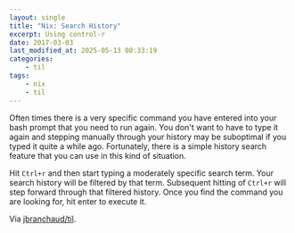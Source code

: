 ```yaml
---
layout: single
title: "Nix: Search History"
excerpt: Using control-r
date: 2017-03-03
last_modified_at: 2025-05-13 00:33:19
categories:
    - til
tags:
    - nix
    - til
---
```


Often times there is a very specific command you have entered into your bash
prompt that you need to run again. You don't want to have to type it again
and stepping manually through your history may be suboptimal if you typed it
quite a while ago. Fortunately, there is a simple history search feature
that you can use in this kind of situation.

Hit `Ctrl+r` and then start typing a moderately specific search term. Your
search history will be filtered by that term. Subsequent hitting of
`Ctrl+r` will step forward through that filtered history. Once you find the
command you are looking for, hit enter to execute it.

Via [jbranchaud/til](https://github.com/jbranchaud/til).
